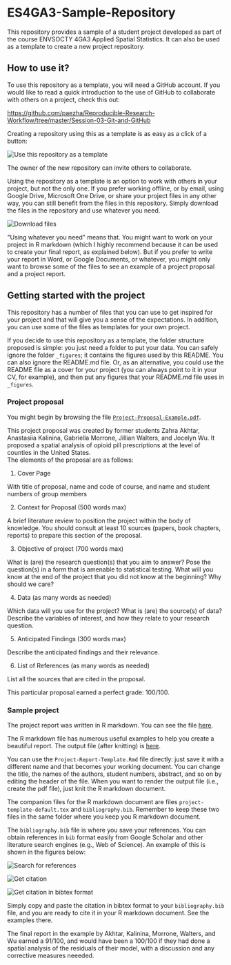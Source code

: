 # ES4GA3-Sample-Repository

This repository provides a sample of a student project developed as part of the course ENVSOCTY 4GA3 Applied Spatial Statistics. It can also be used as a template to create a new project repository.  
  
## How to use it?

To use this repository as a template, you will need a GitHub account. If you would like to read a quick introduction to the use of GitHub to collaborate with others on a project, check this out:

https://github.com/paezha/Reproducible-Research-Workflow/tree/master/Session-03-Git-and-GitHub

Creating a repository using this as a template is as easy as a click of a button:

![Use this repository as a template](_figures/Figure-1-template-button.png)

The owner of the new repository can invite others to collaborate.

Using the repository as a template is an option to work with others in your project, but not the only one. If you prefer working offline, or by email, using Google Drive, Microsoft One Drive, or share your project files in any other way, you can still benefit from the files in this repository. Simply download the files in the repository and use whatever you need.

![Download files](_figures/Figure-2-download-files.png)

"Using whatever you need" means that. You might want to work on your project in R markdown (which I highly recommend because it can be used to create your final report, as explained below). But if you prefer to write your report in Word, or Google Documents, or whatever, you might only want to browse some of the files to see an example of a project proposal and a project report.

## Getting started with the project

This repository has a number of files that you can use to get inspired for your project and that will give you a sense of the expectations. In addition, you can use some of the files as templates for your own project.

If you decide to use this repository as a template, the folder structure proposed is simple: you just need a folder to put your data. You can safely ignore the folder `_figures`; it contains the figures used by this README. You can also ignore the README.md file. Or, as an alternative, you could use the README file as a cover for your project (you can always point to it in your CV, for example), and then put any figures that your README.md file uses in `_figures`.

### Project proposal  

You might begin by browsing the file [`Project-Proposal-Example.pdf`](https://github.com/paezha/ES4GA3-Sample-Repository/blob/09536c122a86fd197860620a7492caa3964f634c/Project-Proposal-Example.pdf).  

This project proposal was created by former students Zahra Akhtar, Anastasiia Kalinina, Gabriella Morrone, Jillian Walters, and Jocelyn Wu. It proposed a spatial analysis of opioid pill prescriptions at the level of counties in the United States.  
The elements of the proposal are as follows:

1. Cover Page

With title of proposal, name and code of course, and name and student numbers of group members

2. Context for Proposal (500 words max)

A brief literature review to position the project within the body of knowledge. You should consult at least 10 sources (papers, book chapters, reports) to prepare this section of the proposal.

3. Objective of project (700 words max)

What is (are) the research question(s) that you aim to answer? Pose the question(s) in a form that is amenable to statistical testing. What will you know at the end of the project that you did not know at the beginning? Why should we care?

4. Data (as many words as needed)

Which data will you use for the project? What is (are) the source(s) of data? Describe the variables of interest, and how they relate to your research question.

5. Anticipated Findings (300 words max)

Describe the anticipated findings and their relevance.

6. List of References (as many words as needed)

List all the sources that are cited in the proposal.

This particular proposal earned a perfect grade: 100/100.

### Sample project  

The project report was written in R markdown. You can see the file [here](https://github.com/paezha/ES4GA3-Sample-Repository/blob/09536c122a86fd197860620a7492caa3964f634c/Project-Report-Template.Rmd).

The R markdown file has numerous useful examples to help you create a beautiful report. The output file (after knitting) is [here](https://github.com/paezha/ES4GA3-Sample-Repository/blob/09536c122a86fd197860620a7492caa3964f634c/Project-Report-Template.pdf).

You can use the `Project-Report-Template.Rmd` file directly: just save it with a different name and that becomes your working document. You can change the title, the names of the authors, student numbers, abstract, and so on by editing the header of the file. When you want to render the output file (i.e., create the pdf file), just knit the R markdown document.

The companion files for the R markdown document are files `project-template-default.tex` and `bibliography.bib`. Remember to keep these two files in the same folder where you keep you R markdown document.

The `bibliography.bib` file is where you save your references. You can obtain references in `bib` format easily from Google Scholar and other literature search engines (e.g., Web of Science). An example of this is shown in the figures below:

![Search for references](_figures/Figure-3-getting-references.png)

![Get citation](_figures/Figure-4-getting-citation.png)

![Get citation in bibtex format](_figures/Figure-5-bibtex-citation.png)

Simply copy and paste the citation in bibtex format to your `bibliography.bib` file, and you are ready to cite it in your R markdown document. See the examples there.

The final report in the example by Akhtar, Kalinina, Morrone, Walters, and Wu earned a 91/100, and would have been a 100/100 if they had done a spatial analysis of the residuals of their model, with a discussion and any corrective measures neeeded.
